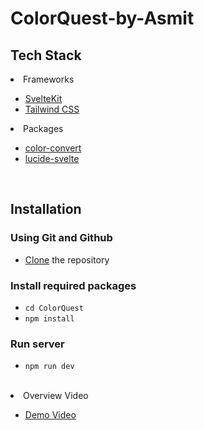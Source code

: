 # ColorQuest-by-Asmit

## Tech Stack 
<li>Frameworks</li>

- [SvelteKit](https://kit.svelte.dev/)
- [Tailwind CSS](https://tailwindcss.com/)

<li>Packages</li>

- [color-convert](https://github.com/Qix-/color-convert#readme)
- [lucide-svelte](https://github.com/lucide-icons/lucide#what-is-lucide)

<br/>

## Installation

### Using Git and Github

- [Clone](https://docs.github.com/en/get-started/quickstart/contributing-to-projects#cloning-a-fork) the repository


### Install required packages

- `cd ColorQuest`
- `npm install`

### Run server

- `npm run dev`

<br/>

<li>Overview Video</li>

- [Demo Video](https://youtu.be/Pw34L0a6SHw)